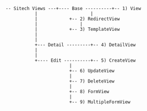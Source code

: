 
	-- Sitech Views ---+---- Base ----------+-- 1) View
			   |                    |
			   | 			+-- 2) RedirectView  
			   | 		        |	                              
			   | 			+-- 3) TemplateView      
			   | 
			   |
			   +--- Detail ---------+-- 4) DetailView  
			   |	
			   |
			   +---- Edit ----------+-- 5) CreateView
					        |
					        +-- 6) UpdateView  
					        |	                              
					        +-- 7) DeleteView
					        |
					        +-- 8) FormView    
					        |
					        +-- 9) MultipleFormView         
